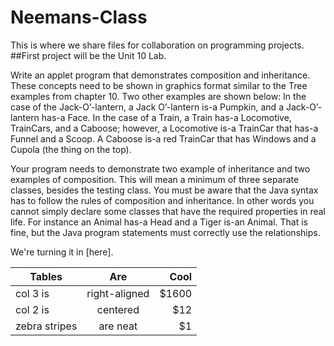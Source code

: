 # Neemans-Class
This is where we share files for collaboration on programming projects.
##First project will be the Unit 10 Lab. 
  <p>    Write an applet program that demonstrates composition and inheritance. These concepts need to be shown in graphics format similar to the Tree examples from chapter 10. Two other examples are shown below: In the case of the Jack-O’-lantern, a Jack O’-lantern is-a Pumpkin, and a Jack-O’- lantern has-a Face. In the case of a Train, a Train has-a Locomotive, TrainCars, and a Caboose; however, a Locomotive is-a TrainCar that has-a Funnel and a Scoop. A Caboose is-a red TrainCar that has Windows and a Cupola (the thing on the top).</p>
  <p>    Your program needs to demonstrate two example of inheritance and two examples of composition. This will mean a minimum of three separate classes, besides the testing class. You must be aware that the Java syntax has to follow the rules of composition and inheritance. In other words you cannot simply declare some classes that have the required properties in real life. For instance an Animal has-a Head and a Tiger is-an Animal. That is fine, but the Java program statements must correctly use the relationships.</p>
  <p>We're turning it in [here].</p>

  [here]: https://springfieldpublicschools.instructure.com/courses/517960/assignments/5442212

  
| Tables        | Are           | Cool  |
| ------------- |:-------------:| -----:|
| col 3 is      | right-aligned | $1600 |
| col 2 is      | centered      |   $12 |
| zebra stripes | are neat      |    $1 |
